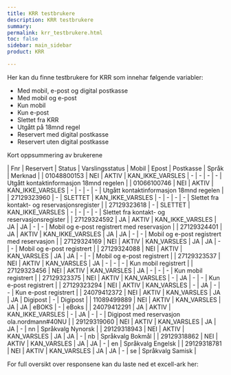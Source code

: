 ```yaml
---
title: KRR testbrukere
description: KRR testbrukere
summary:
permalink: krr_testbrukere.html
toc: false
sidebar: main_sidebar
product: KRR

---
```

Her kan du finne testbrukere for KRR som innehar følgende variabler:

- Med mobil, e-post og digital postkasse
- Med mobil og e-post
- Kun mobil
- Kun e-post
- Slettet fra KRR
- Utgått på 18mnd regel
- Reservert med digital postkasse
- Reservert uten digital postkasse

Kort oppsummering av brukerene

| Fnr | Reservert | Status | Varslingsstatus | Mobil | Epost | Postkasse | Språk | Merknad |
| 01048800153 | NEI | AKTIV | KAN_IKKE_VARSLES | - |  - | - | - | Utgått kontaktinformasjon 18mnd regelen |
| 01066100746 | NEI | AKTIV | KAN_IKKE_VARSLES | - | - | - | - | Utgått kontaktinformasjon 18mnd regelen |
| 27129323960 | - | SLETTET | KAN_IKKE_VARSLES | - | - | - | - | Slettet fra kontakt- og reservasjonsregister |
| 27129323618 | - | SLETTET | KAN_IKKE_VARSLES | - | - | - | - | Slettet fra kontakt- og reservasjonsregister |
| 27129324592 | JA | AKTIV | KAN_IKKE_VARSLES | JA | JA | - | - | Mobil og e-post registrert med reservasjon |
| 27129324401 | JA | AKTIV | KAN_IKKE_VARSLES | JA | JA | - | - | Mobil og e-post registrert med reservasjon |
| 27129324169 | NEI | AKTIV | KAN_VARSLES | JA | JA | - | - | Mobil og e-post registrert |
| 27129324088 | NEI | AKTIV | KAN_VARSLES | JA | JA | - | - | Mobil og e-post registrert |
| 27129323537 | NEI | AKTIV | KAN_VARSLES | JA | - | - | - | Kun mobil registrert |
| 27129323456 | NEI | AKTIV | KAN_VARSLES | JA | - | - | - | Kun mobil registrert |
| 27129323375 | NEI | AKTIV | KAN_VARSLES | - | JA | - | - | Kun e-post registrert |
| 27129323294 | NEI | AKTIV | KAN_VARSLES | - | JA | - | - | Kun e-post registrert |
| 24079412372 | NEI | AKTIV | KAN_VARSLES | JA | JA | Digipost | - | Digipost |
| 11089499889 | NEI | AKTIV | KAN_VARSLES | JA | JA | eBOKS | - | eBoks |
| 24079412291 | JA | AKTIV | KAN_IKKE_VARSLES | - | JA | - | - | Digipost med reservasjon ola.nordmann#40NU |
| 29129319060 | NEI | AKTIV | KAN_VARSLES | JA | JA | - | nn | Språkvalg Nynorsk |
| 29129318943 | NEI | AKTIV | KAN_VARSLES | JA | JA | - | nb | Språkvalg Bokmål |
| 29129318862 | NEI | AKTIV | KAN_VARSLES | JA | JA | - | en | Språkvalg Engelsk |
| 29129318781 | NEI | AKTIV | KAN_VARSLES | JA | JA | - | se | Språkvalg Samisk |

For full oversikt over responsene kan du laste ned et excell-ark her:
